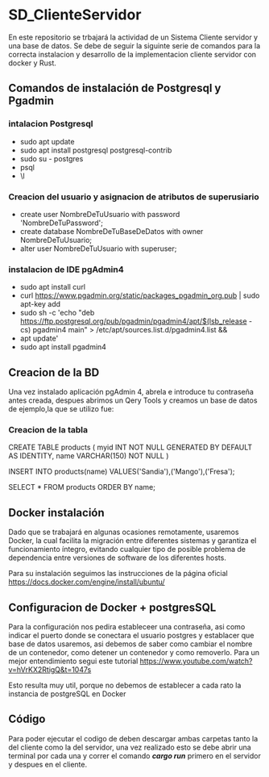 # SD_ClienteServidor
En este repositorio se trbajará la actividad de un Sistema Cliente servidor y una base de datos.
Se debe de seguir la siguinte serie de comandos para la correcta instalacion y desarrollo de la implementacion cliente servidor con docker y Rust.

## Comandos de instalación de Postgresql y Pgadmin
### intalacion Postgresql
- sudo apt update
- sudo apt install postgresql postgresql-contrib
- sudo su - postgres
- psql
- \l

### Creacion del usuario y asignacion de atributos de superusiario
- create user NombreDeTuUsuario with password 'NombreDeTuPassword';
- create database NombreDeTuBaseDeDatos with owner NombreDeTuUsuario;
- alter user NombreDeTuUsuario with superuser;

### instalacion de IDE pgAdmin4
- sudo apt install curl
- curl https://www.pgadmin.org/static/packages_pgadmin_org.pub | sudo apt-key add
- sudo sh -c 'echo "deb https://ftp.postgresql.org/pub/pgadmin/pgadmin4/apt/$(lsb_release -cs) pgadmin4 main" > /etc/apt/sources.list.d/pgadmin4.list && 
- apt update'
- sudo apt install pgadmin4

## Creacion de la BD
Una vez instalado aplicación pgAdmin 4, abrela e introduce tu contraseña antes creada, despues abrimos un Qery Tools y creamos un base de datos de ejemplo,la que se utilizo fue:

### Creacion de la tabla
CREATE TABLE products (
	myid INT NOT NULL GENERATED BY DEFAULT AS IDENTITY,
	name VARCHAR(150) NOT NULL
)

INSERT INTO products(name) VALUES('Sandia'),('Mango'),('Fresa');

SELECT * FROM products ORDER BY name;

## Docker instalación 
Dado que se trabajará en algunas ocasiones remotamente, usaremos Docker, la cual facilita la migración entre diferentes sistemas y garantiza el funcionamiento íntegro, evitando cualquier tipo de posible problema de dependencia entre versiones de software de los diferentes hosts.

Para su instalación seguimos las instrucciones de la página oficial https://docs.docker.com/engine/install/ubuntu/


## Configuracion de Docker + postgresSQL
Para la configuración nos pedira estableceer una contraseña, asi como indicar el puerto donde se conectara el usuario postgres y establacer que base de datos usaremos, asi debemos de saber como cambiar el nombre de un contenedor, como detener un contenedor y como removerlo. Para un mejor entendimiento segui este tutorial https://www.youtube.com/watch?v=hVrKX2RtigQ&t=1047s

Esto resulta muy util, porque no debemos de establecer a cada rato la instancia de postgreSQL en Docker

## Código

Para poder ejecutar el codigo de deben descargar ambas carpetas tanto la del cliente como la del servidor, una vez realizado esto se debe abrir una terminal por cada una y correr el comando ***cargo run*** primero en el servidor y despues en el cliente.
